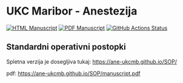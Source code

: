 # UKC Maribor - Anestezija

<!-- usage note: edit the H1 title above to personalize the manuscript -->

[![HTML Manuscript](https://img.shields.io/badge/manuscript-HTML-blue.svg)](https://ane-ukcmb.github.io/SOP/)
[![PDF Manuscript](https://img.shields.io/badge/manuscript-PDF-blue.svg)](https://ane-ukcmb.github.io/SOP/manuscript.pdf)
[![GitHub Actions Status](https://github.com/ane-ukcmb/SOP/workflows/Manubot/badge.svg)](https://github.com/ane-ukcmb/SOP/actions)
<!--[![Travis Build Status](https://travis-ci.com/ane-ukcmb/SOP.svg?branch=master)](https://travis-ci.com/ane-ukcmb/SOP) -->
<!-- usage note: delete CI badges above for services not used by your manuscript -->

## Standardni operativni postopki

Spletna verzija je dosegljiva tukaj: https://ane-ukcmb.github.io/SOP/

pdf: https://ane-ukcmb.github.io/SOP/manuscript.pdf
